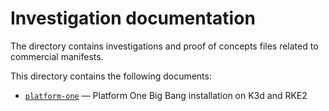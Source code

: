 # Investigation documentation

The directory contains investigations and proof of concepts files related to commercial manifests.

This directory contains the following documents:

- [`platform-one`](platform-one/README.md) — Platform One Big Bang installation on K3d and RKE2
